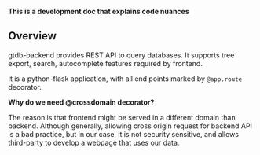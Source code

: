 **This is a development doc that explains code nuances**

Overview
---
gtdb-backend provides REST API to query databases. It supports tree export, search, autocomplete features required by frontend.

It is a python-flask application, with all end points marked by `@app.route` decorator.

**Why do we need @crossdomain decorator?**

The reason is that frontend might be served in a different domain than backend. Although generally, allowing cross origin request for backend API is a bad practice, but in our case, it is not security sensitive, and allows third-party to develop a webpage that uses our data.
